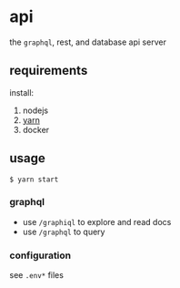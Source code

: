 # api

the `graphql`, rest, and database api server

## requirements

install:

1. nodejs
1. [yarn](https://yarnpkg.com/en/)
1. docker

## usage

`$ yarn start`

### graphql

- use `/graphiql` to explore and read docs
- use `/graphql` to query

### configuration

see `.env*` files
